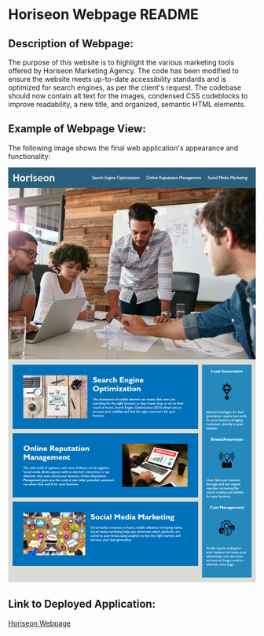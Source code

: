 # Horiseon Webpage README 


## Description of Webpage:

The purpose of this website is to highlight the various marketing tools offered by Horiseon Marketing Agency. The code has been modified to ensure the website meets up-to-date accessibility standards and is optimized for search engines, as per the client's request. The codebase should now contain alt text for the images, condensed CSS codeblocks to improve readability, a new title, and organized, semantic HTML elements.


## Example of Webpage View:

The following image shows the final web application's appearance and functionality:

![Horiseon webpage visual.](./assets/images/webpage-visual.png)


## Link to Deployed Application:

[Horiseon Webpage](https://madalynmm.github.io/module-1-challenge/)


